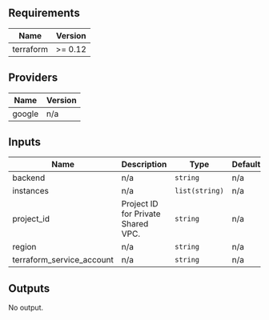 ## Requirements

| Name | Version |
|------|---------|
| terraform | >= 0.12 |

## Providers

| Name | Version |
|------|---------|
| google | n/a |

## Inputs

| Name | Description | Type | Default | Required |
|------|-------------|------|---------|:--------:|
| backend | n/a | `string` | n/a | yes |
| instances | n/a | `list(string)` | n/a | yes |
| project\_id | Project ID for Private Shared VPC. | `string` | n/a | yes |
| region | n/a | `string` | n/a | yes |
| terraform\_service\_account | n/a | `string` | n/a | yes |

## Outputs

No output.

